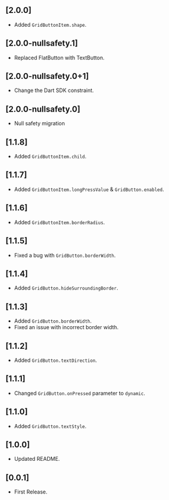 ## [2.0.0]
- Added `GridButtonItem.shape`.

## [2.0.0-nullsafety.1]
 - Replaced FlatButton with TextButton.

## [2.0.0-nullsafety.0+1]
 - Change the Dart SDK constraint.

## [2.0.0-nullsafety.0]
 - Null safety migration

## [1.1.8]
- Added `GridButtonItem.child`.

## [1.1.7]
- Added `GridButtonItem.longPressValue` & `GridButton.enabled`.

## [1.1.6]
- Added `GridButtonItem.borderRadius`.

## [1.1.5]
- Fixed a bug with `GridButton.borderWidth`.

## [1.1.4]
- Added `GridButton.hideSurroundingBorder`.

## [1.1.3]
- Added `GridButton.borderWidth`.
- Fixed an issue with incorrect border width.

## [1.1.2]
- Added `GridButton.textDirection`.

## [1.1.1]
- Changed `GridButton.onPressed` parameter to `dynamic`.

## [1.1.0]
- Added `GridButton.textStyle`.

## [1.0.0]
- Updated README.

## [0.0.1]
- First Release.

